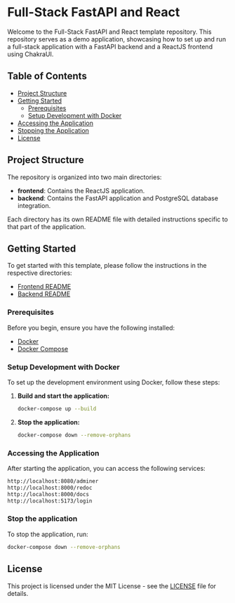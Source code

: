 # Full-Stack FastAPI and React

Welcome to the Full-Stack FastAPI and React template repository. This repository serves as a demo application, showcasing how to set up and run a full-stack application with a FastAPI backend and a ReactJS frontend using ChakraUI.

## Table of Contents

- [Project Structure](#project-structure)
- [Getting Started](#getting-started)
  - [Prerequisites](#prerequisites)
  - [Setup Development with Docker](#setup-development-with-docker)
- [Accessing the Application](#accessing-the-application)
- [Stopping the Application](#stopping-the-application)
- [License](#license)

## Project Structure

The repository is organized into two main directories:

- **frontend**: Contains the ReactJS application.
- **backend**: Contains the FastAPI application and PostgreSQL database integration.

Each directory has its own README file with detailed instructions specific to that part of the application.

## Getting Started

To get started with this template, please follow the instructions in the respective directories:

- [Frontend README](./frontend/README.md)
- [Backend README](./backend/README.md)

### Prerequisites

Before you begin, ensure you have the following installed:

- [Docker](https://docs.docker.com/get-docker/)
- [Docker Compose](https://docs.docker.com/compose/install/)

### Setup Development with Docker

To set up the development environment using Docker, follow these steps:

1. **Build and start the application:**
    ```sh
    docker-compose up --build
    ```

2. **Stop the application:**
    ```sh
    docker-compose down --remove-orphans
    ```

### Accessing the Application

After starting the application, you can access the following services:
```sh
http://localhost:8080/adminer
http://localhost:8000/redoc
http://localhost:8000/docs
http://localhost:5173/login
```

### Stop the application
To stop the application, run:
```sh
docker-compose down --remove-orphans
```

## License

This project is licensed under the MIT License - see the [LICENSE](./LICENSE) file for details.
